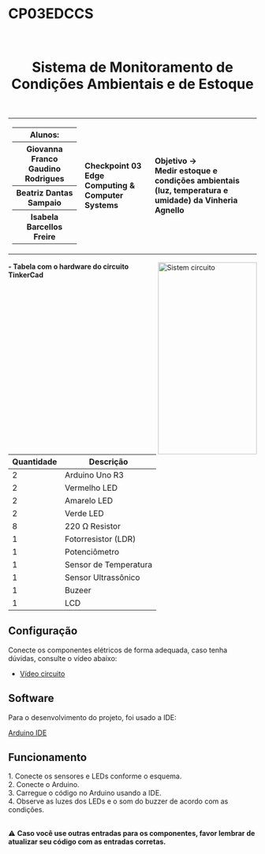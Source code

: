 # CP03EDCCS

<div align="center">
  <br>
  <h1>Sistema de Monitoramento de Condições Ambientais e de Estoque </h1>
</div>

<br>

<table>
  <tr>
    <td>
      <div>
        <table>
          <tr>
            <th>Alunos:</th>
          </tr>
          <tr>
            <th>Giovanna Franco Gaudino Rodrigues</th>
          </tr>
          <tr>
            <th>Beatriz Dantas Sampaio</th>
          </tr>
          <tr>
            <th>Isabela Barcellos Freire</th>
          </tr>
        </table>
      </div>
    </td>
    <td>
      <div>
        <b>Checkpoint 03 <br> Edge Computing & Computer Systems</b>
      <td> <b>Objetivo → <br> Medir estoque e condições ambientais (luz, temperatura e umidade) da Vinheria Agnello</b> </td>
      </div>
    </td>
  </tr>
</table>


<img height="390em" scr="https://github.com/giovannafgaudino/CP03EDCCS/blob/047887cd8b784d1090f6b335983491ab9e88a7ef/Tinker%20Cad/CP03.3.png" alt="Sistem circuito" align="right" width="200">
<div align="left">

<b> - Tabela com o hardware do circuito TinkerCad </b>

| Quantidade | Descrição                     |
| ---------- | ----------------------------- |
| 2          | Arduino Uno R3                |
| 2          | Vermelho LED                  |
| 2          | Amarelo LED                   |
| 2          | Verde LED                     |
| 8          | 220 Ω Resistor                |
| 1          | Fotorresistor (LDR)           |
| 1          | Potenciômetro                 |
| 1          | Sensor de Temperatura         |
| 1          | Sensor Ultrassônico           |
| 1          | Buzeer                        |
| 1          | LCD                           |


</div>

<h2> Configuração </h2>

Conecte os componentes elétricos de forma adequada, caso tenha dúvidas, consulte o vídeo  abaixo:
- <a href=""> Vídeo circuito </a>


<h2> Software </h2>

<p> Para o desenvolvimento do projeto, foi usado a IDE: </p>

<a href="https://www.arduino.cc/en/software"> Arduino IDE </a>

<h2> Funcionamento  </h2>
1. Conecte os sensores e LEDs conforme o esquema. <br>
2. Conecte o Arduino. <br>
3. Carregue o código no Arduino usando a IDE. <br>
4. Observe as luzes dos LEDs e o som do buzzer de acordo com as condições. <br>

<br>

⚠️ <b> Caso você use outras entradas para os componentes, favor lembrar de atualizar seu código com as entradas corretas. </b>
